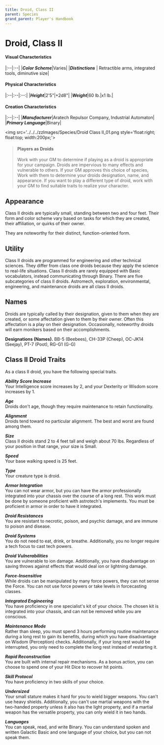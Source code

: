 ```yaml
---
title: Droid, Class II
parent: Species
grand_parent: Player's Handbook
---
```


# Droid, Class II

#### Visual Characteristics

|:--|:--|
|***Color Scheme***|Varies|
|***Distinctions*** | Retractible arms, integrated tools, diminutive size|

#### Physical Characteristics

|:--|:--|:--:|
|***Height***|2'5"|+2d8"|
|***Weight***|60 lb.|x1 lb.|

#### Creation Characteristics

|:--|:--|
|***Manufacturer***|Aratech Repulsor Company, Industrial Automaton|
|***Primary Language***|Binary|

<img src='../../../zzImages/Species/Droid Class II_01.png style='float:right; float:top; width:200px;'>

> #### Players as Droids
> Work with your GM to determine if playing as a droid is appropriate for your campaign. Droids are impervious to many effects and vulnerable to others. If your GM approves this choice of species, Work with them to determine your droids designation, name, and appearance. If you want to play a different type of droid, work with your GM to find suitable traits to realize your character.

## Appearance
Class II droids are typically small, standing between two and four feet. Their form and color scheme vary based on tasks for which they are created, their affiliation, or quirks of their owner.

They are noteworthy for their distinct, function-oriented form.

## Utility
Class II droids are programmed for engineering and other technical sciences. They differ from class one droids because they apply the science to real-life situations. Class II droids are rarely equipped with Basic vocabulators, instead communicating through Binary. There are five subcategories of class II droids. Astromech, exploration, environmental, engineering, and maintenance droids are all class II droids.

## Names
Droids are typically called by their designation, given to them when they are created, or some affectation given to them by their owner. Often this affectation is a play on their designation. Occasionally, noteworthy droids will earn monikers based on their accomplishments.

**Designations (Names).** BB-5 (Beebees), CH-33P (Cheep),  OC-JK14 (Seejay), PT-7 (Poot), RG-G1 (G-G)

## Class II Droid Traits
As a class II droid, you have the following special traits.

***Ability Score Increase*** <br> Your Intelligence score increases by 2, and your Dexterity or Wisdom score increases by 1.

***Age*** <br> Droids don't age, though they require maintenance to retain functionality.

***Alignment*** <br> Droids tend toward no particular alignment. The best and worst are found among them.

***Size*** <br> Class II droids stand 2 to 4 feet tall and weigh about 70 lbs. Regardless of your position in that range, your size is Small.

***Speed*** <br> Your base walking speed is 25 feet.

***Type*** <br> Your creature type is droid.

***Armor Integration*** <br> You can not wear armor, but you can have the armor professionally integrated into your chassis over the course of a long rest. This work must be done by someone proficient with astrotech's implements. You must be proficient in armor in order to have it integrated.

***Droid Resistances*** <br> You are resistant to necrotic, poison, and psychic damage, and are immune to poison and disease.

***Droid Systems*** <br> You do not need to eat, drink, or breathe. Additionally, you no longer require a tech focus to cast tech powers.

***Droid Vulnerabilities*** <br> You are vulnerable to ion damage. Additionally, you have disadvantage on saving throws against effects that would deal ion or lightning damage.

***Force-Insensitive*** <br> While droids can be manipulated by many force powers, they can not sense the Force. You can not use force powers or take levels in forcecasting classes.

***Integrated Engineering*** <br> You have proficiency in one specialist's kit of your choice. The chosen kit is integrated into your chassis, and can not be removed while you are conscious.

***Maintenance Mode*** <br> Rather than sleep, you must spend 3 hours performing routine maintenance during a long rest to gain its benefits, during which you have disadvantage on Wisdom (Perception) checks. Additionally, if your long rest would be interrupted, you only need to complete the long rest instead of restarting it.

***Rapid Reconstruction*** <br> You are built with internal repair mechanisms. As a bonus action, you can choose to spend one of your Hit Dice to recover hit points. 

***Skill Protocol*** <br> You have proficiency in two skills of your choice.

***Undersized*** <br> Your small stature makes it hard for you to wield bigger weapons. You can't use heavy shields. Additionally, you can't use martial weapons with the two-handed property unless it also has the light property, and if a martial weapon has the versatile property, you can only wield it in two hands.

***Languages*** <br> You can speak, read, and write Binary. You can understand spoken and written Galactic Basic and one language of your choice, but you can not speak them.
